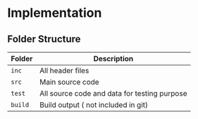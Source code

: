 # Implementation
## Folder Structure

Folder     | Description 
-----------|--------------------------------------------
`inc`      | All header files
`src`      | Main source code
`test`     | All source code and data for testing purpose
`build`    | Build output ( not included in git)
